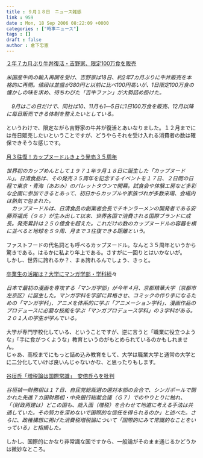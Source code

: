 ```yaml
---
title : ９月１８日　ニュース雑感
link : 959
date : Mon, 18 Sep 2006 08:22:09 +0000
categories : ["時事ニュース"]
tags : []
draft : false
author : 倉下忠憲
---
```


<A HREF="http://www.nikkei.co.jp/news/main/20060918STXKB011618092006.html" TARGET="_blank">２年７カ月ぶり牛丼復活・吉野家、限定100万食を販売 </A><BR><BR><I>米国産牛肉の輸入再開を受け、吉野家は18日、約2年7カ月ぶりに牛丼販売を本格的に再開。値段は並盛が380円と以前に比べ100円高いが、1日限定100万食の懐かしの味を求め、待ちわびた「吉牛ファン」が大勢詰め掛けた。 <BR><BR>　9月はこの日だけで、同社は10、11月も1―5日に1日100万食を販売、12月以降に毎日販売できる体制を整えたいとしている。 </I><BR><BR>というわけで、限定ながら吉野家の牛丼が復活とあいなりました。１２月までには毎日販売したいということですが、どうやらそれを受け入れる消費者の数は確保できそうな感じです。<BR><BR><A HREF="http://www.iza.ne.jp/news/newsarticle/business/manufacturer/19632/" TARGET="_blank">月３往復！カップヌードルきょう発売３５周年</A><BR><BR><I>世界初のカップめんとして１９７１年９月１８日に誕生した「カップヌードル」。日清食品は、その発売３５周年を記念するイベントを１７日、２日間の日程で東京・青海（あおみ）のパレットタウンで開幕。試食会や体験工房など多彩な企画に参加できるとあって、初日からカップルや家族づれが多数来場、会場内は熱気で包まれた。<BR>　カップヌードルは、日清食品の創業者会長でチキンラーメンの開発者である安藤百福氏（９６）が生み出して以来、世界各国で消費される国際ブランドに成長。発売累計は２５０億食を超えた。これだけの数のカップヌードルの容器を横に並べると地球を５９周、月まで３往復できる距離という。</I><BR><BR>ファストフードの代名詞とも呼べるカップヌードル。なんと３５周年というから驚きである。はるかに私より年上である。さすがに一回りとはいかないが。<BR>しかし、世界に誇れるか？、まぁ誇れるんでしょう、きっと。<BR><BR><A HREF="http://www.iza.ne.jp/news/newsarticle/natnews/topics/19571/" TARGET="_blank">卒業生の活躍は？大学にマンガ学部・学科続</A>々<BR><BR><I>日本で最初の漫画を専攻する「マンガ学部」が今年４月、京都精華大学（京都市左京区）に誕生した。マンガ学科を学部に昇格させ、コミックの作り手になるための「マンガ学科」、アニメを体系的に学ぶ「アニメーション学科」、漫画作品のプロデュースに必要な技能を学ぶ「マンガプロデュース学科」の３学科がある。２０１人の学生が学んでいる。</I><BR><BR>大学が専門学校化している、ということですが、逆に言うと「職業に役立つような」「手に食がつくような」教育というのがもとめられているのかもしれません。<BR>じゃあ、高校までにもっと詰め込み教育をして、大学は職業大学と通常の大学とに二分化していけば良いんじゃないかな、と思ったりもします。<BR><BR><A HREF="http://www.iza.ne.jp/news/newsarticle/politics/politicsit/19567/" TARGET="_blank">谷垣氏「増税論は国際常識」　安倍氏らを批判</A><BR><BR><I>谷垣禎一財務相は１７日、自民党総裁選の選対本部の会合で、シンガポールで開かれた先進７カ国財務相・中央銀行総裁会議（Ｇ７）でのやりとりに触れ、「（財政再建は）どこの国も、歳入面（増税）を合わせて地道に考える手法は共通していた。その努力を深めないで国際的な信任を得られるのか」と述べた。さらに、政権構想に掲げた消費税増税論について「国際的にみて常識的なことをいっている」と指摘した。</I><BR><BR>しかし、国際的にかなり非常識な国ですから、一般論がそのまま通じるかどうかは微妙なところ。<BR><BR><BR><BR><BR><BR><br><br>
